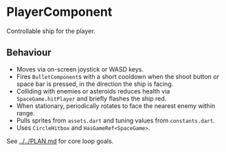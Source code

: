 # PlayerComponent

Controllable ship for the player.

## Behaviour

- Moves via on-screen joystick or WASD keys.
- Fires `BulletComponent`s with a short cooldown when the shoot button or space
  bar is pressed, in the direction the ship is facing.
- Colliding with enemies or asteroids reduces health via `SpaceGame.hitPlayer`
  and briefly flashes the ship red.
- When stationary, periodically rotates to face the nearest enemy within range.
- Pulls sprites from `assets.dart` and tuning values from `constants.dart`.
- Uses `CircleHitbox` and `HasGameRef<SpaceGame>`.

See [../../PLAN.md](../../PLAN.md) for core loop goals.

